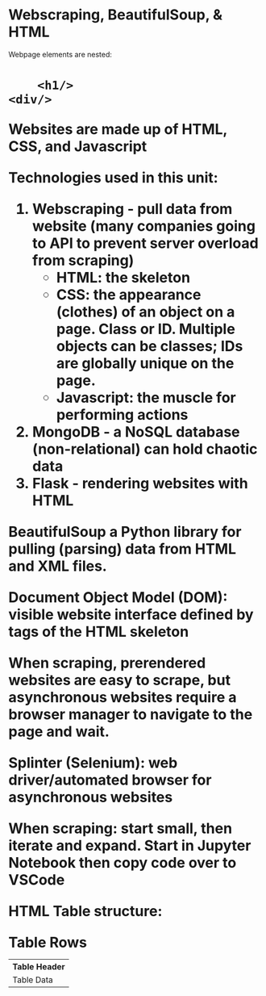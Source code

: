 # Webscraping, BeautifulSoup, & HTML
Webpage elements are nested:

<body>
    <div>
        <h1>

        <h1/>
    <div/>
<body/>

Websites are made up of HTML, CSS, and Javascript

Technologies used in this unit: 
1. Webscraping - pull data from website (many companies going to API to prevent server overload from scraping)
    - HTML: the skeleton
    - CSS: the appearance (clothes) of an object on a page. Class or ID. Multiple objects can be classes; IDs are globally unique on the page.
    - Javascript: the muscle for performing actions
2. MongoDB - a NoSQL database (non-relational) can hold chaotic data
3. Flask - rendering websites with HTML

BeautifulSoup a Python library for pulling (parsing) data from HTML and XML files.

Document Object Model (DOM): visible website interface defined by tags of the HTML skeleton

When scraping, prerendered websites are easy to scrape, but asynchronous websites require a browser manager to navigate to the page and wait.

Splinter (Selenium): web driver/automated browser for asynchronous websites

When scraping: start small, then iterate and expand. Start in Jupyter Notebook then copy code over to VSCode

HTML Table structure:
<table>
	<th> Table Header 
	</th>
		<tr> Table Rows 
		</tr>
			<td> Table Data 
			</td>
</table>